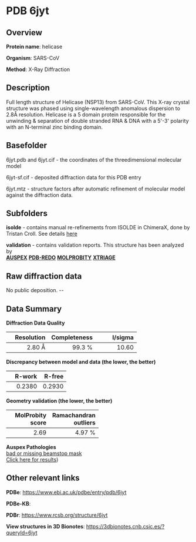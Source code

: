 # PDB 6jyt

## Overview

**Protein name**: helicase

**Organism**: SARS-CoV

**Method**: X-Ray Diffraction

## Description

Full length structure of Helicase (NSP13) from SARS-CoV. This X-ray crystal structure was phased using single-wavelength anomalous dispersion to 2.8Å resolution. Helicase is a 5 domain protein responsible for the unwinding & separation of double stranded RNA & DNA with a 5'-3' polarity with an N-terminal zinc binding domain.

## Basefolder

6jyt.pdb and 6jyt.cif - the coordinates of the threedimensional molecular model

6jyt-sf.cif - deposited diffraction data for this PDB entry

6jyt.mtz - structure factors after automatic refinement of molecular model against the diffraction data.

## Subfolders

**isolde** - contains manual re-refinements from ISOLDE in ChimeraX, done by Tristan Croll. See details [here](https://github.com/thorn-lab/coronavirus_structural_task_force/blob/master/pdb/helicase/SARS-CoV/6jyt/isolde/directory_info.txt)



**validation** - contains validation reports. This structure has been analyzed by <br>[**AUSPEX**](https://github.com/thorn-lab/coronavirus_structural_task_force/tree/master/pdb/helicase/SARS-CoV/6jyt/validation/auspex) [**PDB-REDO**](https://github.com/thorn-lab/coronavirus_structural_task_force/tree/master/pdb/helicase/SARS-CoV/6jyt/validation/pdb-redo) [**MOLPROBITY**](https://github.com/thorn-lab/coronavirus_structural_task_force/tree/master/pdb/helicase/SARS-CoV/6jyt/validation/molprobity) [**XTRIAGE**](https://github.com/thorn-lab/coronavirus_structural_task_force/blob/master/pdb/helicase/SARS-CoV/6jyt/validation/Xtriage_output.log)  



## Raw diffraction data

No public deposition. --<br> 

## Data Summary
**Diffraction Data Quality**

|   | Resolution | Completeness| I/sigma |
|---|-------------:|----------------:|--------------:|
|   |2.80 Å|99.3  %|<img width=50/>10.60|

**Discrepancy between model and data (the lower, the better)**

|   | **R-work**| **R-free**   
|---|-------------:|----------------:|           
||  0.2380|  0.2930|

**Geometry validation (the lower, the better)**

|   |**MolProbity<br>score**| **Ramachandran<br>outliers** 
|---|-------------:|----------------:|
||  2.69|  4.97 %|

**Auspex Pathologies**<br> [bad or missing beamstop mask](https://www.auspex.de/pathol/#2)<br>[Click here for results](https://github.com/thorn-lab/coronavirus_structural_task_force/blob/master/pdb/helicase/SARS-CoV/6jyt/validation/auspex/6jyt_auspex_comments.txt))

 



## Other relevant links 
**PDBe**:  https://www.ebi.ac.uk/pdbe/entry/pdb/6jyt

**PDBe-KB**:  
 
**PDBr**: https://www.rcsb.org/structure/6jyt 

**View structures in 3D Bionotes**: https://3dbionotes.cnb.csic.es/?queryId=6jyt

